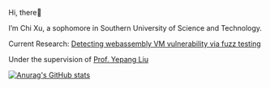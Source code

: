 Hi, there:wave:

I’m Chi Xu, a sophomore in Southern University of Science and Technology.

Current Research: [Detecting webassembly VM vulnerability via fuzz testing]()

Under the supervision of [Prof. Yepang Liu](https://yepangliu.github.io/)



[![Anurag's GitHub stats](api)](https://github.com/anuraghazra/github-readme-stats)

